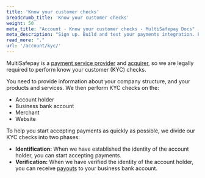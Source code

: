 ```yaml
---
title: 'Know your customer checks'
breadcrumb_title: 'Know your customer checks'
weight: 50
meta_title: "Account - Know your customer checks - MultiSafepay Docs"
meta_description: "Sign up. Build and test your payments integration. Explore our products and services. Use our API reference, SDKs, and wrappers. Get support."
read_more: "."
url: '/account/kyc/'
---
```


MultiSafepay is a [payment service provider](/getting-started/glossary/#payment-service-provider-psp) and [acquirer](/getting-started/glossary/#acquirer), so we are legally required to perform know your customer (KYC) checks.  

You need to provide information about your company structure, and your products and services. We then perform KYC checks on the:

- Account holder
- Business bank account
- Merchant
- Website

To help you start accepting payments as quickly as possible, we divide our KYC checks into two phases:

- **Identification:** When we have established the identity of the account holder, you can start accepting payments.
- **Verification:** When we have verified the identity of the account holder, you can receive [payouts](/account/payouts/) to your business bank account.
